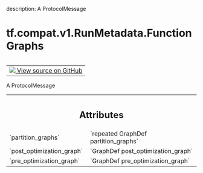 description: A ProtocolMessage

<div itemscope itemtype="http://developers.google.com/ReferenceObject">
<meta itemprop="name" content="tf.compat.v1.RunMetadata.FunctionGraphs" />
<meta itemprop="path" content="Stable" />
</div>

# tf.compat.v1.RunMetadata.FunctionGraphs

<!-- Insert buttons and diff -->

<table class="tfo-notebook-buttons tfo-api nocontent" align="left">
<td>
  <a target="_blank" href="https://github.com/tensorflow/tensorflow/blob/r2.4/tensorflow/core/protobuf/config.proto">
    <img src="https://www.tensorflow.org/images/GitHub-Mark-32px.png" />
    View source on GitHub
  </a>
</td>
</table>



A ProtocolMessage

<!-- Placeholder for "Used in" -->




<!-- Tabular view -->
 <table class="responsive fixed orange">
<colgroup><col width="214px"><col></colgroup>
<tr><th colspan="2"><h2 class="add-link">Attributes</h2></th></tr>

<tr>
<td>
`partition_graphs`
</td>
<td>
`repeated GraphDef partition_graphs`
</td>
</tr><tr>
<td>
`post_optimization_graph`
</td>
<td>
`GraphDef post_optimization_graph`
</td>
</tr><tr>
<td>
`pre_optimization_graph`
</td>
<td>
`GraphDef pre_optimization_graph`
</td>
</tr>
</table>



